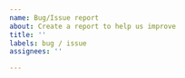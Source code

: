```yaml
---
name: Bug/Issue report
about: Create a report to help us improve
title: ''
labels: bug / issue
assignees: ''

---
```


